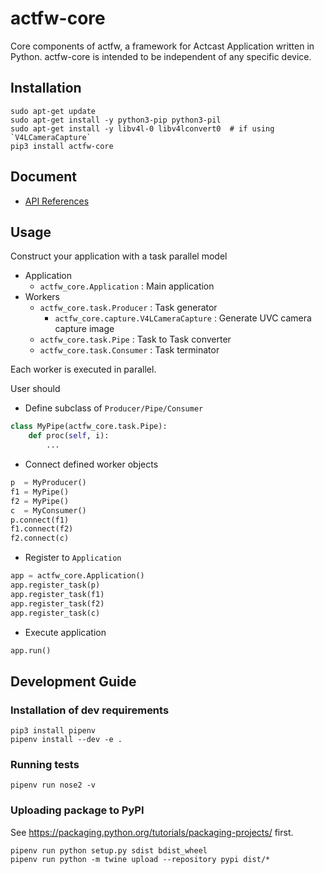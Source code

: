 # actfw-core

Core components of actfw, a framework for Actcast Application written in Python.
actfw-core is intended to be independent of any specific device.

## Installation

```console
sudo apt-get update
sudo apt-get install -y python3-pip python3-pil 
sudo apt-get install -y libv4l-0 libv4lconvert0  # if using `V4LCameraCapture`
pip3 install actfw-core
```

## Document

* [API References](https://idein.github.io/actfw-docs/latest/)

## Usage

Construct your application with a task parallel model

* Application
  * `actfw_core.Application` : Main application
* Workers
  * `actfw_core.task.Producer` : Task generator
    * `actfw_core.capture.V4LCameraCapture` : Generate UVC camera capture image
  * `actfw_core.task.Pipe` : Task to Task converter
  * `actfw_core.task.Consumer` : Task terminator

Each worker is executed in parallel.

User should

* Define subclass of `Producer/Pipe/Consumer`

```python
class MyPipe(actfw_core.task.Pipe):
    def proc(self, i):
        ...
```

* Connect defined worker objects

```python
p  = MyProducer()
f1 = MyPipe()
f2 = MyPipe()
c  = MyConsumer()
p.connect(f1)
f1.connect(f2)
f2.connect(c)
```

* Register to `Application`

```python
app = actfw_core.Application()
app.register_task(p)
app.register_task(f1)
app.register_task(f2)
app.register_task(c)
```

* Execute application

```python
app.run()
```

## Development Guide

### Installation of dev requirements

```console
pip3 install pipenv
pipenv install --dev -e .
```

### Running tests

```console
pipenv run nose2 -v
```

### Uploading package to PyPI

See <https://packaging.python.org/tutorials/packaging-projects/> first.

```console
pipenv run python setup.py sdist bdist_wheel
pipenv run python -m twine upload --repository pypi dist/*
```
